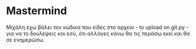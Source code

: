 # Mastermind
Μιχάλη έχω βάλει τον κώδικα που είδες στο αρχείο - to upload on git.py - για να το δουλέψεις και εσύ, ότι αλλάγες κάνω θα τις περάσω εκεί και θα σε ενημερώσω.
